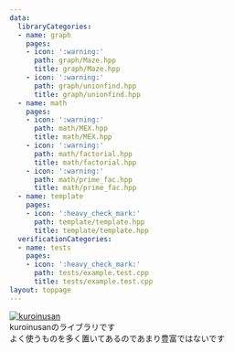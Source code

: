 ```yaml
---
data:
  libraryCategories:
  - name: graph
    pages:
    - icon: ':warning:'
      path: graph/Maze.hpp
      title: graph/Maze.hpp
    - icon: ':warning:'
      path: graph/unionfind.hpp
      title: graph/unionfind.hpp
  - name: math
    pages:
    - icon: ':warning:'
      path: math/MEX.hpp
      title: math/MEX.hpp
    - icon: ':warning:'
      path: math/factorial.hpp
      title: math/factorial.hpp
    - icon: ':warning:'
      path: math/prime_fac.hpp
      title: math/prime_fac.hpp
  - name: template
    pages:
    - icon: ':heavy_check_mark:'
      path: template/template.hpp
      title: template/template.hpp
  verificationCategories:
  - name: tests
    pages:
    - icon: ':heavy_check_mark:'
      path: tests/example.test.cpp
      title: tests/example.test.cpp
layout: toppage
---
```

[![kuroinusan](https://img.shields.io/endpoint?url=https%3A%2F%2Fatcoder-badges.now.sh%2Fapi%2Fatcoder%2Fjson%2Fkuroinusan)](https://atcoder.jp/users/kuroinusan)<br>
kuroinusanのライブラリです<br>
よく使うものを多く置いてあるのであまり豊富ではないです